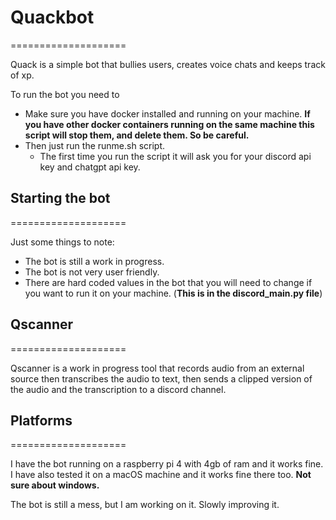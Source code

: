 # Quackbot
====================

Quack is a simple bot that bullies users, creates voice chats and keeps track of xp.

To run the bot you need to 
- Make sure you have docker installed and running on your machine.
**If you have other docker containers running on the same machine this script will stop them, and delete them. So be careful.**
- Then just run the runme.sh script.
  - The first time you run the script it will ask you for your discord api key and chatgpt api key.

## Starting the bot 
====================

Just some things to note:
- The bot is still a work in progress.
- The bot is not very user friendly.
- There are hard coded values in the bot that you will need to change if you want to run it on your machine. (**This is in the discord_main.py file**)

## Qscanner
====================

Qscanner is a work in progress tool that records audio from an external source
then transcribes the audio to text, then sends a clipped version of the audio and the 
transcription to a discord channel.


## Platforms
====================

I have the bot running on a raspberry pi 4 with 4gb of ram and it works fine. I have also tested it on a macOS machine and it works fine there too. **Not sure about windows.**

The bot is still a mess, but I am working on it. Slowly improving it.


